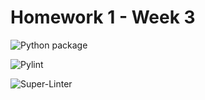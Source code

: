 # Homework 1 - Week 3

![Python package](https://github.com/ginnettia/root_homework1/workflows/Python%20package/badge.svg)

![Pylint](https://github.com/ginnettia/root_homework1/workflows/Pylint/badge.svg)

![Super-Linter](https://github.com/ginnettia/root_homework1/workflows/Super-Linter/badge.svg)


